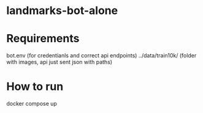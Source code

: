 # landmarks-bot-alone

# Requirements
bot.env (for credentianls and correct api endpoints)
../data/train10k/ (folder with images, api just sent json with paths)

# How to run
docker compose up
